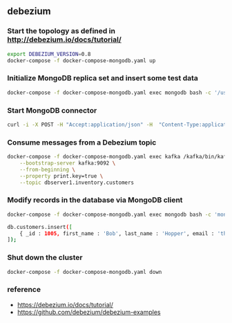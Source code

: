 ## debezium

### Start the topology as defined in http://debezium.io/docs/tutorial/

```sh
export DEBEZIUM_VERSION=0.8
docker-compose -f docker-compose-mongodb.yaml up
```

### Initialize MongoDB replica set and insert some test data

```sh
docker-compose -f docker-compose-mongodb.yaml exec mongodb bash -c '/usr/local/bin/init-inventory.sh'
```

### Start MongoDB connector

```sh
curl -i -X POST -H "Accept:application/json" -H  "Content-Type:application/json" http://localhost:8083/connectors/ -d @register-mongodb.json
```

### Consume messages from a Debezium topic

```sh
docker-compose -f docker-compose-mongodb.yaml exec kafka /kafka/bin/kafka-console-consumer.sh \
    --bootstrap-server kafka:9092 \
    --from-beginning \
    --property print.key=true \
    --topic dbserver1.inventory.customers
```

### Modify records in the database via MongoDB client

```sh
docker-compose -f docker-compose-mongodb.yaml exec mongodb bash -c 'mongo -u $MONGODB_USER -p $MONGODB_PASSWORD --authenticationDatabase admin inventory'

db.customers.insert([
    { _id : 1005, first_name : 'Bob', last_name : 'Hopper', email : 'thebob@example.com' }
]);
```

### Shut down the cluster

```sh
docker-compose -f docker-compose-mongodb.yaml down
```

### reference

- https://debezium.io/docs/tutorial/
- https://github.com/debezium/debezium-examples